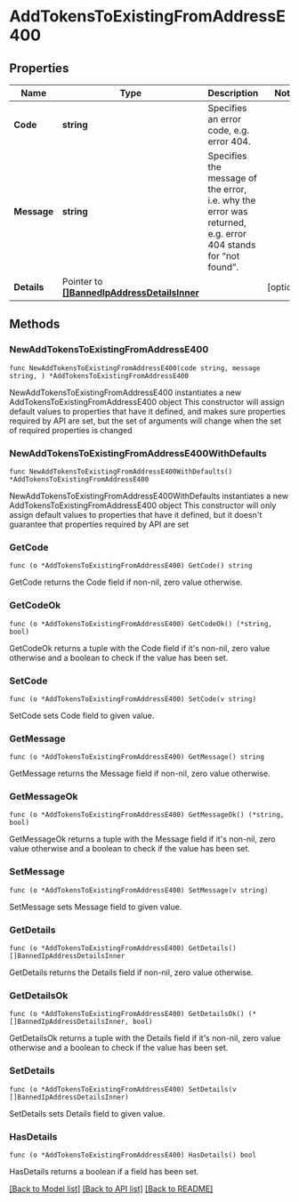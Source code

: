 # AddTokensToExistingFromAddressE400

## Properties

Name | Type | Description | Notes
------------ | ------------- | ------------- | -------------
**Code** | **string** | Specifies an error code, e.g. error 404. | 
**Message** | **string** | Specifies the message of the error, i.e. why the error was returned, e.g. error 404 stands for “not found”. | 
**Details** | Pointer to [**[]BannedIpAddressDetailsInner**](BannedIpAddressDetailsInner.md) |  | [optional] 

## Methods

### NewAddTokensToExistingFromAddressE400

`func NewAddTokensToExistingFromAddressE400(code string, message string, ) *AddTokensToExistingFromAddressE400`

NewAddTokensToExistingFromAddressE400 instantiates a new AddTokensToExistingFromAddressE400 object
This constructor will assign default values to properties that have it defined,
and makes sure properties required by API are set, but the set of arguments
will change when the set of required properties is changed

### NewAddTokensToExistingFromAddressE400WithDefaults

`func NewAddTokensToExistingFromAddressE400WithDefaults() *AddTokensToExistingFromAddressE400`

NewAddTokensToExistingFromAddressE400WithDefaults instantiates a new AddTokensToExistingFromAddressE400 object
This constructor will only assign default values to properties that have it defined,
but it doesn't guarantee that properties required by API are set

### GetCode

`func (o *AddTokensToExistingFromAddressE400) GetCode() string`

GetCode returns the Code field if non-nil, zero value otherwise.

### GetCodeOk

`func (o *AddTokensToExistingFromAddressE400) GetCodeOk() (*string, bool)`

GetCodeOk returns a tuple with the Code field if it's non-nil, zero value otherwise
and a boolean to check if the value has been set.

### SetCode

`func (o *AddTokensToExistingFromAddressE400) SetCode(v string)`

SetCode sets Code field to given value.


### GetMessage

`func (o *AddTokensToExistingFromAddressE400) GetMessage() string`

GetMessage returns the Message field if non-nil, zero value otherwise.

### GetMessageOk

`func (o *AddTokensToExistingFromAddressE400) GetMessageOk() (*string, bool)`

GetMessageOk returns a tuple with the Message field if it's non-nil, zero value otherwise
and a boolean to check if the value has been set.

### SetMessage

`func (o *AddTokensToExistingFromAddressE400) SetMessage(v string)`

SetMessage sets Message field to given value.


### GetDetails

`func (o *AddTokensToExistingFromAddressE400) GetDetails() []BannedIpAddressDetailsInner`

GetDetails returns the Details field if non-nil, zero value otherwise.

### GetDetailsOk

`func (o *AddTokensToExistingFromAddressE400) GetDetailsOk() (*[]BannedIpAddressDetailsInner, bool)`

GetDetailsOk returns a tuple with the Details field if it's non-nil, zero value otherwise
and a boolean to check if the value has been set.

### SetDetails

`func (o *AddTokensToExistingFromAddressE400) SetDetails(v []BannedIpAddressDetailsInner)`

SetDetails sets Details field to given value.

### HasDetails

`func (o *AddTokensToExistingFromAddressE400) HasDetails() bool`

HasDetails returns a boolean if a field has been set.


[[Back to Model list]](../README.md#documentation-for-models) [[Back to API list]](../README.md#documentation-for-api-endpoints) [[Back to README]](../README.md)


